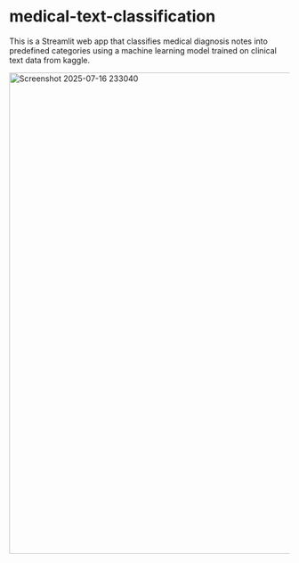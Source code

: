 # medical-text-classification
This is a Streamlit web app that classifies medical diagnosis notes into predefined categories using a machine learning model trained on clinical text data from kaggle.

<img width="1920" height="863" alt="Screenshot 2025-07-16 233040" src="https://github.com/user-attachments/assets/5e0d0f4c-841d-4101-8fdc-6ec51ff41741" />
